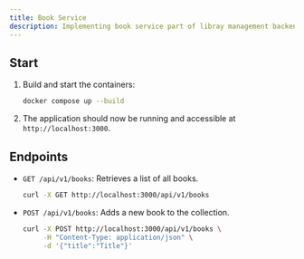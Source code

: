 ```yaml
---
title: Book Service
description: Implementing book service part of libray management backend app.
---
```


## Start

1. Build and start the containers:
    ```sh
    docker compose up --build
    ```

1. The application should now be running and accessible at `http://localhost:3000`.
   
## Endpoints

- `GET /api/v1/books`: Retrieves a list of all books.
  ```sh
  curl -X GET http://localhost:3000/api/v1/books
  ```

- `POST /api/v1/books`: Adds a new book to the collection.
  ```sh
  curl -X POST http://localhost:3000/api/v1/books \
       -H "Content-Type: application/json" \
       -d '{"title":"Title"}'
  ```
